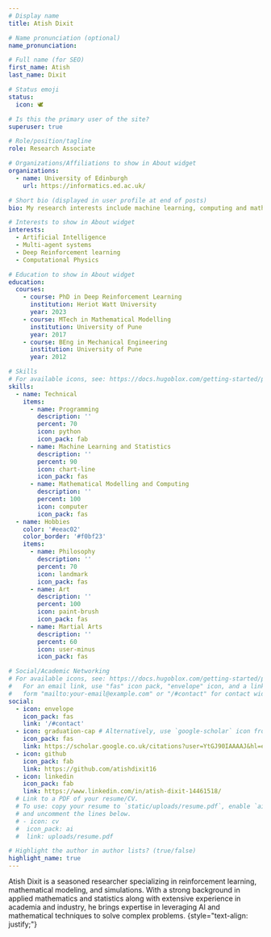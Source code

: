 ```yaml
---
# Display name
title: Atish Dixit

# Name pronunciation (optional)
name_pronunciation: 

# Full name (for SEO)
first_name: Atish
last_name: Dixit

# Status emoji
status:
  icon: 🕊️

# Is this the primary user of the site?
superuser: true

# Role/position/tagline
role: Research Associate

# Organizations/Affiliations to show in About widget
organizations:
  - name: University of Edinburgh
    url: https://informatics.ed.ac.uk/

# Short bio (displayed in user profile at end of posts)
bio: My research interests include machine learning, computing and mathematical modelling.

# Interests to show in About widget
interests:
  - Artificial Intelligence
  - Multi-agent systems
  - Deep Reinforcement learning
  - Computational Physics

# Education to show in About widget
education:
  courses:
    - course: PhD in Deep Reinforcement Learning
      institution: Heriot Watt University
      year: 2023
    - course: MTech in Mathematical Modelling
      institution: University of Pune
      year: 2017
    - course: BEng in Mechanical Engineering
      institution: University of Pune
      year: 2012

# Skills
# For available icons, see: https://docs.hugoblox.com/getting-started/page-builder/#icons
skills:
  - name: Technical
    items:
      - name: Programming
        description: ''
        percent: 70
        icon: python
        icon_pack: fab
      - name: Machine Learning and Statistics
        description: ''
        percent: 90
        icon: chart-line
        icon_pack: fas
      - name: Mathematical Modelling and Computing
        description: ''
        percent: 100
        icon: computer
        icon_pack: fas
  - name: Hobbies
    color: '#eeac02'
    color_border: '#f0bf23'
    items:
      - name: Philosophy
        description: ''
        percent: 70
        icon: landmark
        icon_pack: fas
      - name: Art
        description: ''
        percent: 100
        icon: paint-brush
        icon_pack: fas
      - name: Martial Arts
        description: ''
        percent: 60
        icon: user-minus
        icon_pack: fas

# Social/Academic Networking
# For available icons, see: https://docs.hugoblox.com/getting-started/page-builder/#icons
#   For an email link, use "fas" icon pack, "envelope" icon, and a link in the
#   form "mailto:your-email@example.com" or "/#contact" for contact widget.
social:
  - icon: envelope
    icon_pack: fas
    link: '/#contact'
  - icon: graduation-cap # Alternatively, use `google-scholar` icon from `ai` icon pack
    icon_pack: fas
    link: https://scholar.google.co.uk/citations?user=YtGJ90IAAAAJ&hl=en
  - icon: github
    icon_pack: fab
    link: https://github.com/atishdixit16
  - icon: linkedin
    icon_pack: fab
    link: https://www.linkedin.com/in/atish-dixit-14461518/
  # Link to a PDF of your resume/CV.
  # To use: copy your resume to `static/uploads/resume.pdf`, enable `ai` icons in `params.yaml`,
  # and uncomment the lines below.
  # - icon: cv
  #  icon_pack: ai
  #  link: uploads/resume.pdf

# Highlight the author in author lists? (true/false)
highlight_name: true
---
```


Atish Dixit is a seasoned researcher specializing in reinforcement learning, mathematical modeling, and simulations. With a strong background in applied mathematics and statistics along with extensive experience in academia and industry, he brings expertise in leveraging AI and mathematical techniques to solve complex problems.
{style="text-align: justify;"}
